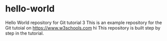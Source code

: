 # hello-world
Hello World repository for Git tutorial 3
This is an example repository for the Git tutoial on https://www.w3schools.com
hi 
This repository is built step by step in the tutorial. 
